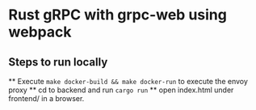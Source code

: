 # Rust gRPC with grpc-web using webpack

## Steps to run locally
** Execute `make docker-build && make docker-run` to execute the envoy proxy
** cd to backend and run `cargo run`
** open index.html under frontend/ in a browser.

